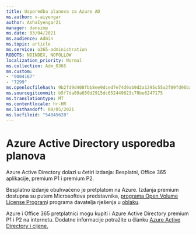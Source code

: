 ```yaml
---
title: Usporedba planova za Azure AD
ms.author: v-aiyengar
author: AshaIyengar21
manager: dansimp
ms.date: 03/04/2021
ms.audience: Admin
ms.topic: article
ms.service: o365-administration
ROBOTS: NOINDEX, NOFOLLOW
localization_priority: Normal
ms.collection: Adm_O365
ms.custom:
- "9004167"
- "7299"
ms.openlocfilehash: 9b2fd9d408fbb8ee9dced7e74d9ab9d2a1295c55a2f09fd96ba75eef153138d2
ms.sourcegitcommit: b5f7da89a650d2915dc652449623c78be6247175
ms.translationtype: MT
ms.contentlocale: hr-HR
ms.lasthandoff: 08/05/2021
ms.locfileid: "54045628"
---
```

# <a name="azure-active-directory-plans-comparison"></a>Azure Active Directory usporedba planova

Azure Active Directory dolazi u četiri izdanja: Besplatni, Office 365 aplikacije, premium P1 i premium P2.

Besplatno izdanje obuhvaćeno je pretplatom na Azure. Izdanja premium dostupna su putem Microsoftova predstavnika, [programa Open Volume License Program](https://go.microsoft.com/fwlink/?linkid=2110873)i programa davatelja rješenja u [oblaku](https://go.microsoft.com/fwlink/?LinkId=614968&clcid=0x409).

Azure i Office 365 pretplatnici mogu kupiti i Azure Active Directory premium P1 i P2 na internetu. Dodatne informacije potražite u članku [Azure Active Directory i cijene.](https://go.microsoft.com/fwlink/?linkid=2081447)

